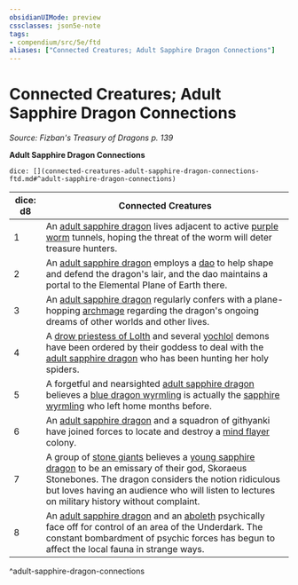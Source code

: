```yaml
---
obsidianUIMode: preview
cssclasses: json5e-note
tags:
- compendium/src/5e/ftd
aliases: ["Connected Creatures; Adult Sapphire Dragon Connections"]
---
```

# Connected Creatures; Adult Sapphire Dragon Connections
*Source: Fizban's Treasury of Dragons p. 139* 

**Adult Sapphire Dragon Connections**

`dice: [](connected-creatures-adult-sapphire-dragon-connections-ftd.md#^adult-sapphire-dragon-connections)`

| dice: d8 | Connected Creatures |
|----------|---------------------|
| 1 | An [adult sapphire dragon](/Systems/5e/bestiary/dragon/adult-sapphire-dragon-ftd.md) lives adjacent to active [purple worm](/Systems/5e/bestiary/monstrosity/purple-worm.md) tunnels, hoping the threat of the worm will deter treasure hunters. |
| 2 | An [adult sapphire dragon](/Systems/5e/bestiary/dragon/adult-sapphire-dragon-ftd.md) employs a [dao](/Systems/5e/bestiary/elemental/dao.md) to help shape and defend the dragon's lair, and the dao maintains a portal to the Elemental Plane of Earth there. |
| 3 | An [adult sapphire dragon](/Systems/5e/bestiary/dragon/adult-sapphire-dragon-ftd.md) regularly confers with a plane-hopping [archmage](/Systems/5e/bestiary/humanoid/archmage.md) regarding the dragon's ongoing dreams of other worlds and other lives. |
| 4 | A [drow priestess of Lolth](/Systems/5e/bestiary/humanoid/drow-priestess-of-lolth.md) and several [yochlol](/Systems/5e/bestiary/fiend/yochlol.md) demons have been ordered by their goddess to deal with the [adult sapphire dragon](/Systems/5e/bestiary/dragon/adult-sapphire-dragon-ftd.md) who has been hunting her holy spiders. |
| 5 | A forgetful and nearsighted [adult sapphire dragon](/Systems/5e/bestiary/dragon/adult-sapphire-dragon-ftd.md) believes a [blue dragon wyrmling](/Systems/5e/bestiary/dragon/blue-dragon-wyrmling.md) is actually the [sapphire wyrmling](/Systems/5e/bestiary/dragon/sapphire-dragon-wyrmling-ftd.md) who left home months before. |
| 6 | An [adult sapphire dragon](/Systems/5e/bestiary/dragon/adult-sapphire-dragon-ftd.md) and a squadron of githyanki have joined forces to locate and destroy a [mind flayer](/Systems/5e/bestiary/aberration/mind-flayer.md) colony. |
| 7 | A group of [stone giants](/Systems/5e/bestiary/giant/stone-giant.md) believes a [young sapphire dragon](/Systems/5e/bestiary/dragon/young-sapphire-dragon-ftd.md) to be an emissary of their god, Skoraeus Stonebones. The dragon considers the notion ridiculous but loves having an audience who will listen to lectures on military history without complaint. |
| 8 | An [adult sapphire dragon](/Systems/5e/bestiary/dragon/adult-sapphire-dragon-ftd.md) and an [aboleth](/Systems/5e/bestiary/aberration/aboleth.md) psychically face off for control of an area of the Underdark. The constant bombardment of psychic forces has begun to affect the local fauna in strange ways. |
^adult-sapphire-dragon-connections